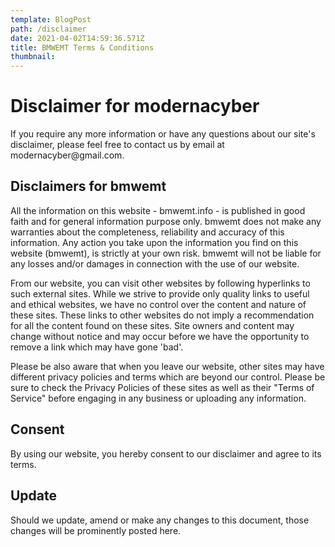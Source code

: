 ```yaml
---
template: BlogPost
path: /disclaimer
date: 2021-04-02T14:59:36.571Z
title: BMWEMT Terms & Conditions
thumbnail: 
---
```

#  



<h1>Disclaimer for modernacyber</h1>

<p>If you require any more information or have any questions about our site's disclaimer, please feel free to contact us by email at modernacyber@gmail.com.</p>

<h2>Disclaimers for bmwemt</h2>

<p>All the information on this website - bmwemt.info - is published in good faith and for general information purpose only. bmwemt does not make any warranties about the completeness, reliability and accuracy of this information. Any action you take upon the information you find on this website (bmwemt), is strictly at your own risk. bmwemt will not be liable for any losses and/or damages in connection with the use of our website.</p>

<p>From our website, you can visit other websites by following hyperlinks to such external sites. While we strive to provide only quality links to useful and ethical websites, we have no control over the content and nature of these sites. These links to other websites do not imply a recommendation for all the content found on these sites. Site owners and content may change without notice and may occur before we have the opportunity to remove a link which may have gone 'bad'.</p>

<p>Please be also aware that when you leave our website, other sites may have different privacy policies and terms which are beyond our control. Please be sure to check the Privacy Policies of these sites as well as their "Terms of Service" before engaging in any business or uploading any information.</p>

<h2>Consent</h2>

<p>By using our website, you hereby consent to our disclaimer and agree to its terms.</p>

<h2>Update</h2>

<p>Should we update, amend or make any changes to this document, those changes will be prominently posted here.</p>